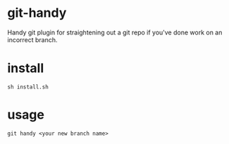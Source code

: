 # git-handy
Handy git plugin for straightening out a git repo if you've done work on an incorrect branch.

# install
`sh install.sh`

# usage
    git handy <your new branch name>
